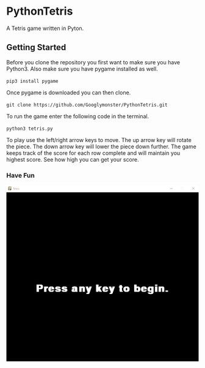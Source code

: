 # PythonTetris
A Tetris game written in Pyton.

## Getting Started

Before you clone the repository you first want to make sure you have Python3. Also make sure you have pygame installed as well.

`pip3 install pygame`

Once pygame is downloaded you can then clone.

`git clone https://github.com/Googlymonster/PythonTetris.git`

To run the game enter the following code in the terminal.

`python3 tetris.py`

To play use the left/right arrow keys to move. The up arrow key will rotate the piece. The down arrow key will lower the piece down further. The game keeps track of the score for each row complete and will maintain you highest score. See how high you can get your score.

### Have Fun

![TetrisDemo](demo.gif)